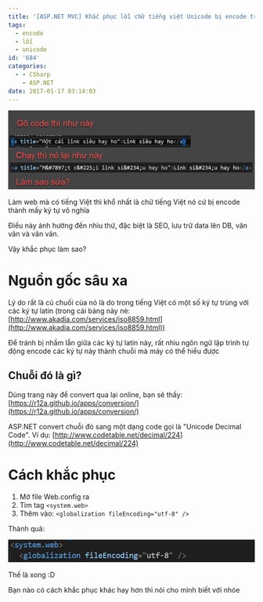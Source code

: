 ```yaml
---
title: '[ASP.NET MVC] Khắc phục lỗi chữ tiếng việt Unicode bị encode trong View'
tags:
  - encode
  - lỗi
  - unicode
id: '684'
categories:
  - - CSharp
    - ASP.NET
date: 2017-01-17 03:14:03
---
```


![](/images/flickr/420/31984906310_6b01d5c873_o.png)

Làm web mà có tiếng Việt thì khổ nhất là chữ tiếng Việt nó cứ bị encode thành mấy ký tự vô nghĩa

Điều này ảnh hưởng đến nhìu thứ, đặc biệt là SEO, lưu trữ data lên DB, vân vân và vân vân.

Vậy khắc phục làm sao?
<!-- more -->
# Nguồn gốc sâu xa

Lý do rất là củ chuối của nó là do trong tiếng Việt có một số ký tự trùng với các ký tự latin (trong cái bảng này nè: [http://www.akadia.com/services/iso8859.html](http://www.akadia.com/services/iso8859.html))

Để tránh bị nhầm lẫn giữa các ký tự latin này, rất nhìu ngôn ngữ lập trình tự động encode các ký tự này thành chuỗi mà máy có thể hiểu được

## Chuỗi đó là gì?

Dùng trang này để convert qua lại online, bạn sẽ thấy: [https://r12a.github.io/apps/conversion/](https://r12a.github.io/apps/conversion/)

ASP.NET convert chuỗi đó sang một dạng code gọi là "Unicode Decimal Code". Ví dụ: [http://www.codetable.net/decimal/224](http://www.codetable.net/decimal/224)

# Cách khắc phục

1.  Mở file Web.config ra
2.  Tìm tag `<system.web>`
3.  Thêm vào: `<globalization fileEncoding="utf-8" />`

Thành quả:

![](/images/flickr/436/32241635761_2b342942b1_o.png)

Thế là xong :D

Bạn nào có cách khắc phục khác hay hơn thì nói cho mình biết với nhóe